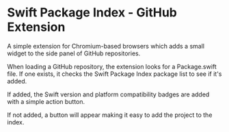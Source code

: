 # Swift Package Index - GitHub Extension

A simple extension for Chromium-based browsers which adds a small widget to the side panel of GitHub repositories.

When loading a GitHub repository, the extension looks for a Package.swift file. If one exists, it checks the Swift Package Index package list to see if it's added.

If added, the Swift version and platform compatibility badges are added with a simple action button.

If not added, a button will appear making it easy to add the project to the index.